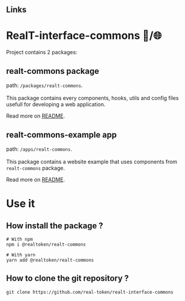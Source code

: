 ## Links
[]()
[]()
[]()

# RealT-interface-commons 🧰/🌐
Project contains 2 packages:

## realt-commons package
path: `/packages/realt-commons`.
</br>
</br>
This package contains every components, hooks, utils and config files usefull for developing a web application.

Read more on [README](https://github.com/real-token/realt-interface-commons/blob/master/packages/realt-commons/README.md).

## realt-commons-example app
path: `/apps/realt-commons`.
</br>
</br>
This package contains a website example that uses components from `realt-commons` package.

Read more on [README](https://github.com/real-token/realt-interface-commons/blob/master/apps/realt-commons-example/README.md).

# Use it

## How install the package ?
```
# With npm
npm i @realtoken/realt-commons

# With yarn
yarn add @realtoken/realt-commons
```

## How to clone the git repository ?
```
git clone https://github.com/real-token/realt-interface-commons
```

